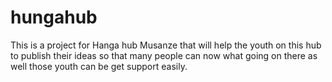 # hungahub
This is a project for Hanga hub Musanze that will help the youth on this hub to publish their ideas so that many people can now what going on there as well those youth can be get support easily.

